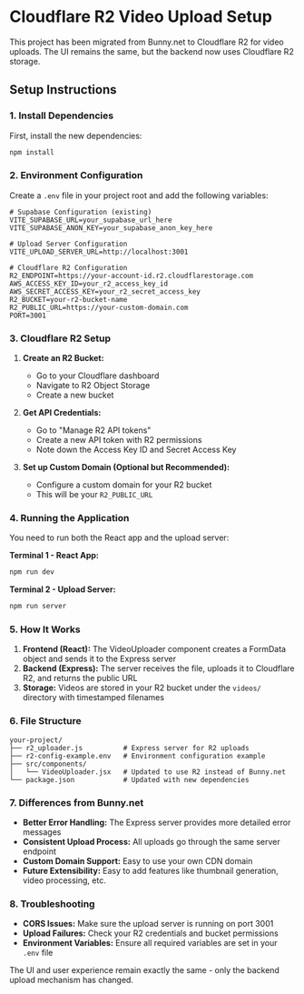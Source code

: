 # Cloudflare R2 Video Upload Setup

This project has been migrated from Bunny.net to Cloudflare R2 for video uploads. The UI remains the same, but the backend now uses Cloudflare R2 storage.

## Setup Instructions

### 1. Install Dependencies

First, install the new dependencies:

```bash
npm install
```

### 2. Environment Configuration

Create a `.env` file in your project root and add the following variables:

```env
# Supabase Configuration (existing)
VITE_SUPABASE_URL=your_supabase_url_here
VITE_SUPABASE_ANON_KEY=your_supabase_anon_key_here

# Upload Server Configuration
VITE_UPLOAD_SERVER_URL=http://localhost:3001

# Cloudflare R2 Configuration
R2_ENDPOINT=https://your-account-id.r2.cloudflarestorage.com
AWS_ACCESS_KEY_ID=your_r2_access_key_id
AWS_SECRET_ACCESS_KEY=your_r2_secret_access_key
R2_BUCKET=your-r2-bucket-name
R2_PUBLIC_URL=https://your-custom-domain.com
PORT=3001
```

### 3. Cloudflare R2 Setup

1. **Create an R2 Bucket:**
   - Go to your Cloudflare dashboard
   - Navigate to R2 Object Storage
   - Create a new bucket

2. **Get API Credentials:**
   - Go to "Manage R2 API tokens"
   - Create a new API token with R2 permissions
   - Note down the Access Key ID and Secret Access Key

3. **Set up Custom Domain (Optional but Recommended):**
   - Configure a custom domain for your R2 bucket
   - This will be your `R2_PUBLIC_URL`

### 4. Running the Application

You need to run both the React app and the upload server:

**Terminal 1 - React App:**
```bash
npm run dev
```

**Terminal 2 - Upload Server:**
```bash
npm run server
```

### 5. How It Works

1. **Frontend (React):** The VideoUploader component creates a FormData object and sends it to the Express server
2. **Backend (Express):** The server receives the file, uploads it to Cloudflare R2, and returns the public URL
3. **Storage:** Videos are stored in your R2 bucket under the `videos/` directory with timestamped filenames

### 6. File Structure

```
your-project/
├── r2_uploader.js          # Express server for R2 uploads
├── r2-config-example.env   # Environment configuration example
├── src/components/
│   └── VideoUploader.jsx   # Updated to use R2 instead of Bunny.net
└── package.json            # Updated with new dependencies
```

### 7. Differences from Bunny.net

- **Better Error Handling:** The Express server provides more detailed error messages
- **Consistent Upload Process:** All uploads go through the same server endpoint
- **Custom Domain Support:** Easy to use your own CDN domain
- **Future Extensibility:** Easy to add features like thumbnail generation, video processing, etc.

### 8. Troubleshooting

- **CORS Issues:** Make sure the upload server is running on port 3001
- **Upload Failures:** Check your R2 credentials and bucket permissions
- **Environment Variables:** Ensure all required variables are set in your `.env` file

The UI and user experience remain exactly the same - only the backend upload mechanism has changed. 
